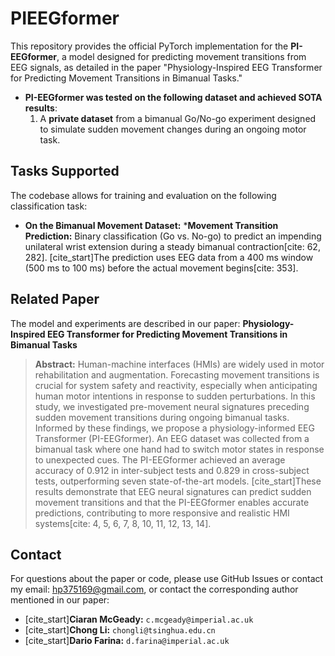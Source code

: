 # PIEEGformer
This repository provides the official PyTorch implementation for the **PI-EEGformer**, a model designed for predicting movement transitions from EEG signals, as detailed in the paper "Physiology-Inspired EEG Transformer for Predicting Movement Transitions in Bimanual Tasks."

* **PI-EEGformer was tested on the following dataset and achieved SOTA results**:
    1. A **private dataset** from a bimanual Go/No-go experiment designed to simulate sudden movement changes during an ongoing motor task.

## Tasks Supported

The codebase allows for training and evaluation on the following classification task:

* **On the Bimanual Movement Dataset:**
    ***Movement Transition Prediction:** Binary classification (Go vs. No-go) to predict an impending unilateral wrist extension during a steady bimanual contraction[cite: 62, 282]. [cite_start]The prediction uses EEG data from a 400 ms window (500 ms to 100 ms) before the actual movement begins[cite: 353].

## Related Paper

The model and experiments are described in our paper:
**Physiology-Inspired EEG Transformer for Predicting Movement Transitions in Bimanual Tasks**

> **Abstract:** Human-machine interfaces (HMIs) are widely used in motor rehabilitation and augmentation. Forecasting movement transitions is crucial for system safety and reactivity, especially when anticipating human motor intentions in response to sudden perturbations. In this study, we investigated pre-movement neural signatures preceding sudden movement transitions during ongoing bimanual tasks. Informed by these findings, we propose a physiology-informed EEG Transformer (PI-EEGformer). An EEG dataset was collected from a bimanual task where one hand had to switch motor states in response to unexpected cues. The PI-EEGformer achieved an average accuracy of 0.912 in inter-subject tests and 0.829 in cross-subject tests, outperforming seven state-of-the-art models. [cite_start]These results demonstrate that EEG neural signatures can predict sudden movement transitions and that the PI-EEGformer enables accurate predictions, contributing to more responsive and realistic HMI systems[cite: 4, 5, 6, 7, 8, 10, 11, 12, 13, 14].

## Contact

For questions about the paper or code, please use GitHub Issues or contact my email: hp375169@gmail.com, or contact the corresponding author mentioned in our paper:
* [cite_start]**Ciaran McGeady:** `c.mcgeady@imperial.ac.uk`
* [cite_start]**Chong Li:** `chongli@tsinghua.edu.cn`
* [cite_start]**Dario Farina:** `d.farina@imperial.ac.uk`
